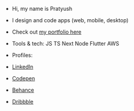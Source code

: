 - Hi, my name is Pratyush
- I design and code apps (web, mobile, desktop)
- Check out [my portfolio here](https://pratyushbehera23.github.io/links/)

- Tools & tech: JS TS Next Node Flutter AWS

- Profiles:
- [LinkedIn](https://www.linkedin.com/in/pratyushbehera23/)
- [Codepen](https://codepen.io/pratyush_/)
- [Behance](https://www.behance.net/pratyush_/)
- [Dribbble](https://dribbble.com/pratyush_/)

<!---
pratyushbehera23/pratyushbehera23 is a ✨ special ✨ repository because its `README.md` (this file) appears on your GitHub profile.
You can click the Preview link to take a look at your changes.
--->
